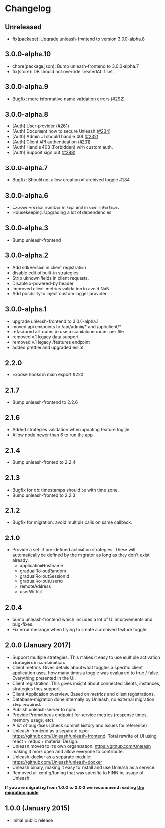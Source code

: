 # Changelog

## Unreleased
- fix(package): Upgrade unleash-frontend to version 3.0.0-alpha.8

## 3.0.0-alpha.10
- chore(package.json): Bump unleash-frontend to 3.0.0-alpha.7
- fix(store): DB should not override createdAt if set.

## 3.0.0-alpha.9
- Bugfix: more informative name validation errors ([#292](https://github.com/Unleash/unleash/pull/292))

## 3.0.0-alpha.8
- [Auth] User-provider ([#261](https://github.com/Unleash/unleash/issues/261))
- [Auth] Document how to secure Unleash ([#234](https://github.com/Unleash/unleash/issues/234))
- [Auth] Admin UI should handle 401 ([#232](https://github.com/Unleash/unleash/issues/232))
- [Auth] Client API authentication ([#231](https://github.com/Unleash/unleash/issues/231))
- [Auth] Handle 403 (Forbidden) with custom auth.
- [Auth] Support sign out ([#288](https://github.com/Unleash/unleash/issues/288))

## 3.0.0-alpha.7
- Bugfix: Should not allow creation of archived toggle #284

## 3.0.0-alpha.6
- Expose vresion number in /api and in user interface. 
- Housekeeping: Upgrading a lot of dependencies

## 3.0.0-alpha.3
- Bump unleash-frontend

## 3.0.0-alpha.2
- Add sdkVersion in client registration
- disable edit of built-in strategies
- Strip uknown fields in client requests.
- Disable x-powered-by header
- Improved client-metrics validation to avoid NaN
- Add posibility to inject custom logger provider

## 3.0.0-alpha.1
- upgrade unleash-frontend to 3.0.0-alpha.1
- moved api endpoints to /api/admin/* and /api/client/*
- refactored all routes to use a standalone router per file
- removed v.1 legacy data support
- removed v.1 legacy /features endpoint
- added prettier and upgraded eslint

## 2.2.0
- Expose hooks in main export #223

## 2.1.7
- Bump unleash-frontend to 2.2.6

## 2.1.6
- Added strategies validation when updating feature toggle
- Allow node newer than 6 to run the app

## 2.1.4
- Bump unleash-fronted to 2.2.4

## 2.1.3
- Bugfix for db: timestamps should be with time zone.
- Bump unleash-fronted to 2.2.3

## 2.1.2
- Bugfix for migration: avoid multiple calls on same callback.

## 2.1.0
- Provide a set of pre-defined activation strategies. These will automatically be defined by the migrator as long as they don't exist already. 
    - applicationHostname
    - gradualRolloutRandom
    - gradualRolloutSessionId
    - gradualRolloutUserId
    - remoteAddress
    - userWithId

## 2.0.4
- bump unleash-frontend which includes a lot of UI improvements and bug-fixes.
- Fix error message when trying to create a archived feature toggle. 

## 2.0.0 (January 2017)

- Support multiple strategies. This makes it easy to use multiple activation strategies in combination.
- Client metrics. Gives details about what toggles a specific client application uses, how many times a toggle was evaluated to true / false. Everything presented in the UI. 
- Client registration. This gives insight about connected clients, instances, strategies they support. 
- Client Application overview. Based on metrics and client registrations.
- Database-migration done internally by Unleash, no external migration step required. 
- Publish unleash-server to npm. 
- Provide Prometheus endpoint for service metrics (response times, memory usage, etc).
- A lot of bug-fixes (check commit history and issues for reference)
- Unleash-frontend as a separate repo: https://github.com/Unleash/unleash-frontend. Total rewrite of UI using react + redux + material Design. 
- Unleash moved to it’s own organization: https://github.com/Unleash making it more open and allow everyone to contribute. 
- Unleash-docker as a separate module: https://github.com/Unleash/unleash-docker 
- Unleash binary, making it easy to install and use Unleash as a service. 
- Removed all config/tuning that was specific to FINN.no usage of Unleash.

**If you are migrating from 1.0.0 to 2.0.0 we recommend reading [the migration guide](https://github.com/Unleash/unleash/blob/master/docs/migration-guide.md)**



## 1.0.0 (January 2015)
- Initial public release

